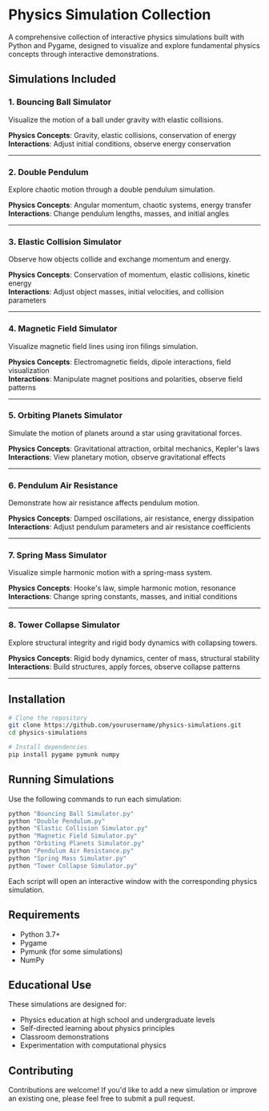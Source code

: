 # Physics Simulation Collection

A comprehensive collection of interactive physics simulations built with Python and Pygame, designed to visualize and explore fundamental physics concepts through interactive demonstrations.

## Simulations Included

### 1. Bouncing Ball Simulator
Visualize the motion of a ball under gravity with elastic collisions.

**Physics Concepts**: Gravity, elastic collisions, conservation of energy  
**Interactions**: Adjust initial conditions, observe energy conservation

---

### 2. Double Pendulum
Explore chaotic motion through a double pendulum simulation.

**Physics Concepts**: Angular momentum, chaotic systems, energy transfer  
**Interactions**: Change pendulum lengths, masses, and initial angles

---

### 3. Elastic Collision Simulator
Observe how objects collide and exchange momentum and energy.

**Physics Concepts**: Conservation of momentum, elastic collisions, kinetic energy  
**Interactions**: Adjust object masses, initial velocities, and collision parameters

---

### 4. Magnetic Field Simulator
Visualize magnetic field lines using iron filings simulation.

**Physics Concepts**: Electromagnetic fields, dipole interactions, field visualization  
**Interactions**: Manipulate magnet positions and polarities, observe field patterns

---

### 5. Orbiting Planets Simulator
Simulate the motion of planets around a star using gravitational forces.

**Physics Concepts**: Gravitational attraction, orbital mechanics, Kepler's laws  
**Interactions**: View planetary motion, observe gravitational effects

---

### 6. Pendulum Air Resistance
Demonstrate how air resistance affects pendulum motion.

**Physics Concepts**: Damped oscillations, air resistance, energy dissipation  
**Interactions**: Adjust pendulum parameters and air resistance coefficients

---

### 7. Spring Mass Simulator
Visualize simple harmonic motion with a spring-mass system.

**Physics Concepts**: Hooke's law, simple harmonic motion, resonance  
**Interactions**: Change spring constants, masses, and initial conditions

---

### 8. Tower Collapse Simulator
Explore structural integrity and rigid body dynamics with collapsing towers.

**Physics Concepts**: Rigid body dynamics, center of mass, structural stability  
**Interactions**: Build structures, apply forces, observe collapse patterns

---

## Installation

```bash
# Clone the repository
git clone https://github.com/yourusername/physics-simulations.git
cd physics-simulations

# Install dependencies
pip install pygame pymunk numpy
```

## Running Simulations

Use the following commands to run each simulation:

```bash
python "Bouncing Ball Simulator.py"
python "Double Pendulum.py"
python "Elastic Collision Simulator.py"
python "Magnetic Field Simulator.py"
python "Orbiting Planets Simulator.py"
python "Pendulum Air Resistance.py"
python "Spring Mass Simulator.py"
python "Tower Collapse Simulator.py"
```

Each script will open an interactive window with the corresponding physics simulation.

## Requirements

- Python 3.7+
- Pygame
- Pymunk (for some simulations)
- NumPy

## Educational Use

These simulations are designed for:

- Physics education at high school and undergraduate levels
- Self-directed learning about physics principles
- Classroom demonstrations
- Experimentation with computational physics

## Contributing

Contributions are welcome! If you'd like to add a new simulation or improve an existing one, please feel free to submit a pull request.

